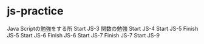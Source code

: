 # js-practice
Java Scriptの勉強をする所
Start JS-3 関数の勉強
Start JS-4
Start JS-5
Finish JS-5
Start JS-6
Finish JS-6
Start JS-7
Finish JS-7
Start JS-9